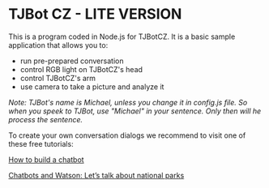 # TJBot CZ - LITE VERSION

This is a program coded in Node.js for TJBotCZ.  It is a basic sample application that allows you to:
* run pre-prepared conversation
* control RGB light on TJBotCZ's head
* control TJBotCZ's arm
* use camera to take a picture and analyze it


_Note: TJBot's name is Michael, unless you change it in config.js file. So when you speek to TJBot, use "Michael" in your sentence. Only then will he process the sentence._


To create your own conversation dialogs we recommend to visit one of these free tutorials:

[How to build a chatbot](https://cognitiveclass.ai/courses/how-to-build-a-chatbot/)

[Chatbots and Watson: Let’s talk about national parks](https://developer.ibm.com/courses/all/chatbots-watson-lets-talk-national-parks/)

